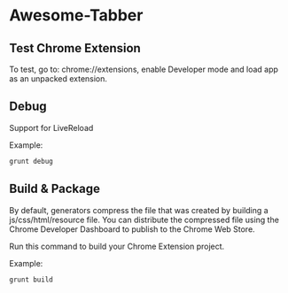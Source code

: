 Awesome-Tabber
==============


## Test Chrome Extension

To test, go to: chrome://extensions, enable Developer mode and load app as an unpacked extension.

## Debug

Support for LiveReload

Example:
```bash
grunt debug
```

## Build & Package

By default, generators compress the file that was created by building a js/css/html/resource file. You can distribute the compressed file using the Chrome Developer Dashboard to publish to the Chrome Web Store.

Run this command to build your Chrome Extension project.

Example:
```bash
grunt build
```



